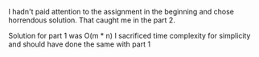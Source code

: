 I hadn't paid attention to the assignment in the beginning and chose horrendous solution.
That caught me in the part 2. 

Solution for part 1 was O(m * n)
I sacrificed time complexity for simplicity and should have done the same with part 1